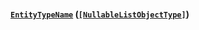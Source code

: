 #### [`EntityTypeName`](#) ([`[NullableListObjectType]`](docs/graphql/objects/nullable-list-object-type))


